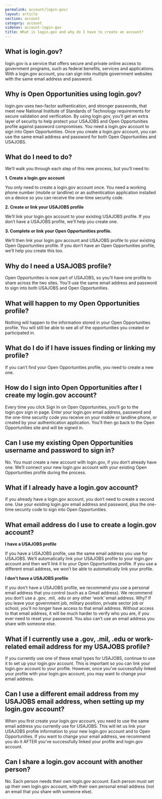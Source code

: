 ```yaml
---
permalink: account/login-gov/
layout: article
section: account
category: account
sidenav: account-login-gov
title: What is login.gov and why do I have to create an account?
---
```


## What is login.gov?
login.gov is a service that offers secure and private online access to government programs, such as federal benefits, services and applications. With a login.gov account, you can sign into multiple government websites with the same email address and password.

## Why is Open Opportunities using login.gov?
login.gov uses two-factor authentication, and stronger passwords, that meet new National Institute of Standards of Technology requirements for secure validation and verification. By using login.gov, you’ll get an extra layer of security to help protect your USAJOBS and Open Opportunities profile against password compromises.
You need a login.gov account to sign into Open Opportunities. Once you create a login.gov account, you can use the same email address and password for both Open Opportunities and USAJOBS.

## What do I need to do?
We’ll walk you through each step of this new process, but you’ll need to:

<b>1. Create a login.gov account</b>

You only need to create a login.gov account once. You need a working phone number (mobile or landline) or an authentication application installed on a device so you can receive the one-time security code.

<b>2. Create or link your USAJOBS profile</b>

We’ll link your login.gov account to your existing USAJOBS profile.  If you don’t have a USAJOBS profile, we’ll help you create one.

<b>3. Complete or link your Open Opportunities profile.</b>

We’ll then link your login.gov account and USAJOBS profile to your existing Open Opportunities profile. If you don’t have an Open Opportunities profile, we’ll help you create this too.

## Why do I need a USAJOBS profile?
Open Opportunities is now part of USAJOBS, so you’ll have one profile to share across the two sites. You’ll use the same email address and password to sign into both USAJOBS and Open Opportunities.

## What will happen to my Open Opportunities profile?
Nothing will happen to the information stored in your Open Opportunities profile. You will still be able to see all of the opportunities you created or participated in.

## What do I do if I have issues finding or linking my profile?
If you can’t find your Open Opportunities profile, you need to create a new one.

## How do I sign into Open Opportunities after I create my login.gov account?
Every time you click Sign In on Open Opportunities, you’ll go to the login.gov sign in page. Enter your login.gov email address, password and the one-time security code you receive on your mobile or landline phone, or created by your authentication application. You’ll then go back to the Open Opportunities site and will be signed in.

## Can I use my existing Open Opportunities username and password to sign in?
No. You must create a new account with login.gov, if you don’t already have one. We’ll connect your new login.gov account with your existing Open Opportunities profile during the process.

## What if I already have a login.gov account?
If you already have a login.gov account, you don’t need to create a second one. Use your existing login.gov email address and password, plus the one-time security code to sign into Open Opportunities.

## What email address do I use to create a login.gov account?

<b>I have a USAJOBS profile</b>

If you have a USAJOBS profile, use the same email address you use for USAJOBS. We’ll automatically link your USAJOBS profile to your login.gov account and then we’ll link it to your Open Opportunities profile. If you use a different email address, we won’t be able to automatically link your profile.

<b>I don’t have a USAJOBS profile</b>

If you don’t have a USAJOBS profile, we recommend you use a personal email address that you control (such as a Gmail address). We recommend you don’t use a .gov, .mil, .edu or any other ‘work’ email address. Why? If you leave your government job, military position, private sector job or school, you’ll no longer have access to that email address. Without access to that email address, it will be much harder to verify who you are, if you ever need to reset your password.
You also can’t use an email address you share with someone else.

## What if I currently use a .gov, .mil, .edu or work-related email address for my USAJOBS profile?
If you currently use one of these email types for USAJOBS, continue to use it to set up your login.gov account. This is important so you can link your login.gov account to your profile.  However, once you’ve successfully linked your profile with your login.gov account, you may want to change your email address.

## Can I use a different email address from my USAJOBS email address, when setting up my login.gov account?
When you first create your login.gov account, you need to use the same email address you currently use for USAJOBS. This will let us link your USAJOBS profile information to your new login.gov account and to Open Opportunities. If you want to change your email address, we recommend you do it AFTER you’ve successfully linked your profile and login.gov account.

## Can I share a login.gov account with another person?
No. Each person needs their own login.gov account. Each person must set up their own login.gov account, with their own personal email address (not an email that you share with someone else).
